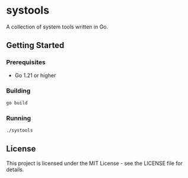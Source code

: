 # systools

A collection of system tools written in Go.

## Getting Started

### Prerequisites

- Go 1.21 or higher

### Building

```bash
go build
```

### Running

```bash
./systools
```

## License

This project is licensed under the MIT License - see the LICENSE file for details. 